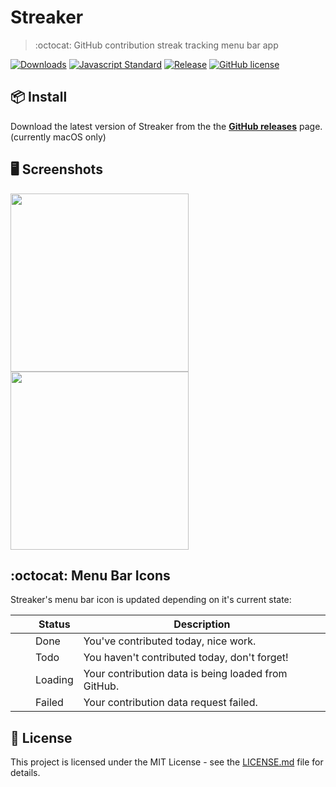 # Streaker
> :octocat: GitHub contribution streak tracking menu bar app

[![Downloads](https://img.shields.io/github/downloads/jamiestraw/streaker/total.svg)](https://github.com/feross/standard)
[![Javascript Standard](https://img.shields.io/badge/code%20style-standard-brightgreen.svg)](https://github.com/feross/standard)
[![Release](https://img.shields.io/github/release/jamiestraw/streaker.svg)](https://github.com/jamiestraw/streaker/releases)
[![GitHub license](https://img.shields.io/badge/license-MIT-blue.svg)](https://raw.githubusercontent.com/jamiestraw/streaker/master/LICENSE.md)

## 📦 Install

Download the latest version of Streaker from the the **[GitHub releases](https://github.com/jamiestraw/streaker/releases)** page. (currently macOS only)

## 🖥 Screenshots

<img src="https://github.com/jamiestraw/streaker/raw/master/screenshots/screenshot-light.png" width="285"><img src="https://github.com/jamiestraw/streaker/raw/master/screenshots/screenshot-dark.png" width="285">

## :octocat: Menu Bar Icons

Streaker's menu bar icon is updated depending on it's current state:

| | Status | Description |
| ------ | ---- | ----------- |
| <img src="https://github.com/jamiestraw/streaker/raw/master/app/icons/macos/doneTemplate@2x.png" width="16"> | Done | You've contributed today, nice work. |
| <img src="https://github.com/jamiestraw/streaker/raw/master/app/icons/macos/todoTemplate@2x.png" width="16"> | Todo | You haven't contributed today, don't forget! |
| <img src="https://github.com/jamiestraw/streaker/raw/master/app/icons/macos/loadTemplate@2x.png" width="16"> | Loading | Your contribution data is being loaded from GitHub. |
| <img src="https://github.com/jamiestraw/streaker/raw/master/app/icons/macos/failTemplate@2x.png" width="16"> | Failed | Your contribution data request failed. |

## 📄 License

This project is licensed under the MIT License - see the [LICENSE.md](LICENSE.md) file for details.
